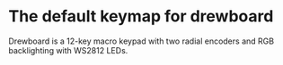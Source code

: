 # The default keymap for drewboard

Drewboard is a 12-key macro keypad with two radial encoders and RGB backlighting with WS2812 LEDs.